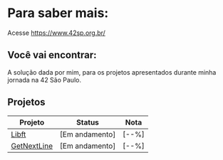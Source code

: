 # Para saber mais:
Acesse https://www.42sp.org.br/
## Você vai encontrar:
A solução dada por mim, para os projetos apresentados durante minha jornada na 42 São Paulo.
## Projetos
| Projeto		| Status    				| Nota				|
|---------------|---------------------------|-------------------|
| [Libft](https://github.com/dnl007/curso-42/tree/master/libft)| [Em andamento]            | [--%]             |
| [GetNextLine](https://github.com/dnl007/curso-42/tree/master/get_next_line)| [Em andamento]            | [--%]             |
